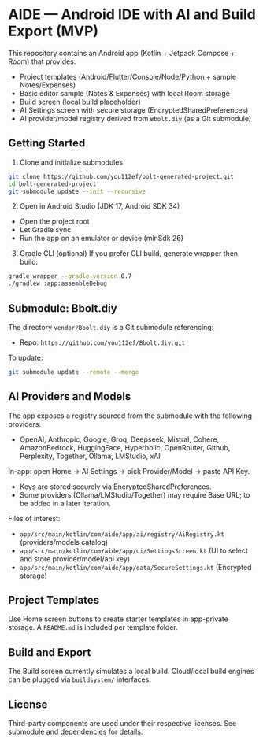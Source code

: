 # AIDE — Android IDE with AI and Build Export (MVP)

This repository contains an Android app (Kotlin + Jetpack Compose + Room) that provides:
- Project templates (Android/Flutter/Console/Node/Python + sample Notes/Expenses)
- Basic editor sample (Notes & Expenses) with local Room storage
- Build screen (local build placeholder)
- AI Settings screen with secure storage (EncryptedSharedPreferences)
- AI provider/model registry derived from `Bbolt.diy` (as a Git submodule)

## Getting Started

1) Clone and initialize submodules

```bash
git clone https://github.com/you112ef/bolt-generated-project.git
cd bolt-generated-project
git submodule update --init --recursive
```

2) Open in Android Studio (JDK 17, Android SDK 34)
- Open the project root
- Let Gradle sync
- Run the app on an emulator or device (minSdk 26)

3) Gradle CLI (optional)
If you prefer CLI build, generate wrapper then build:
```bash
gradle wrapper --gradle-version 8.7
./gradlew :app:assembleDebug
```

## Submodule: Bbolt.diy
The directory `vendor/Bbolt.diy` is a Git submodule referencing:
- Repo: `https://github.com/you112ef/Bbolt.diy.git`

To update:
```bash
git submodule update --remote --merge
```

## AI Providers and Models
The app exposes a registry sourced from the submodule with the following providers:
- OpenAI, Anthropic, Google, Groq, Deepseek, Mistral, Cohere, AmazonBedrock,
  HuggingFace, Hyperbolic, OpenRouter, Github, Perplexity, Together, Ollama, LMStudio, xAI

In-app: open Home → AI Settings → pick Provider/Model → paste API Key.
- Keys are stored securely via EncryptedSharedPreferences.
- Some providers (Ollama/LMStudio/Together) may require Base URL; to be added in a later iteration.

Files of interest:
- `app/src/main/kotlin/com/aide/app/ai/registry/AiRegistry.kt` (providers/models catalog)
- `app/src/main/kotlin/com/aide/app/ui/SettingsScreen.kt` (UI to select and store provider/model/api key)
- `app/src/main/kotlin/com/aide/app/data/SecureSettings.kt` (Encrypted storage)

## Project Templates
Use Home screen buttons to create starter templates in app-private storage. A `README.md` is included per template folder.

## Build and Export
The Build screen currently simulates a local build. Cloud/local build engines can be plugged via `buildsystem/` interfaces.

## License
Third-party components are used under their respective licenses. See submodule and dependencies for details.